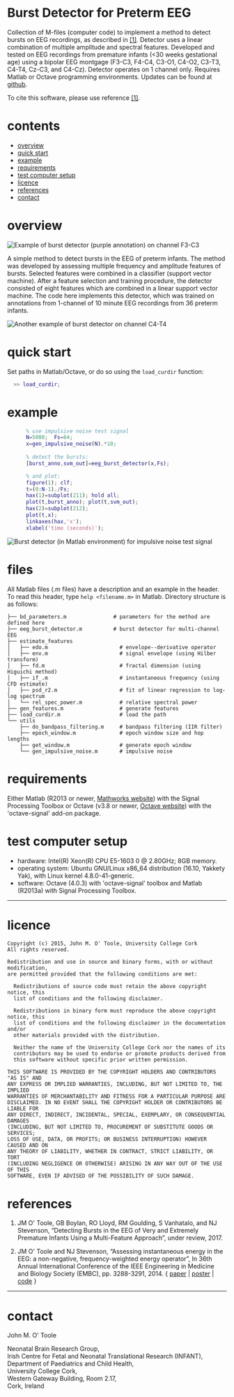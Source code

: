 Burst Detector for Preterm EEG
==============================

Collection of M-files (computer code) to implement a method to detect bursts on EEG
recordings, as described in [[1]](#references). Detector uses a linear combination of
multiple amplitude and spectral features.  Developed and tested on EEG recordings from
premature infants (<30 weeks gestational age) using a bipolar EEG montgage (F3-C3, F4-C4,
C3-O1, C4-O2, C3-T3, C4-T4, Cz-C3, and C4-Cz). Detector operates on 1 channel only.
Requires Matlab or Octave programming environments. Updates can be found
at [github](https://github.com/otoolej/burst_detector).

To cite this software, please use reference [[1]](#references).

# contents
* [overview](#overview)
* [quick start](#quick-start)
* [example](#example)
* [requirements](#requirements)
* [test computer setup](#test-computer-setup)
* [licence](#licence)
* [references](#references)
* [contact](#contact)


# overview

![Example of burst detector (purple annotation) on channel F3-C3](pics/detector_example_for_website.png)

A simple method to detect bursts in the EEG of preterm infants. The method was developed
by assessing multiple frequency and amplitude features of bursts. Selected features were combined in
a classifier (support vector machine). After a feature selection and training procedure,
the detector consisted of eight features which are combined in a linear support vector
machine. The code here implements this detector, which was trained on annotations from
1-channel of 10 minute EEG recordings from 36 preterm infants.

![Another example of burst detector on channel C4-T4](pics/detector_example_for_website_v2.png)


# quick start
Set paths in Matlab/Octave, or do so using the `load_curdir` function:
```matlab
  >> load_curdir;
```


# example
```matlab
      % use impulsive noise test signal
      N=5000;  Fs=64; 
      x=gen_impulsive_noise(N).*10;
      
	  % detect the bursts:
      [burst_anno,svm_out]=eeg_burst_detector(x,Fs);

      % and plot:
      figure(1); clf; 
      t=(0:N-1)./Fs;
      hax(1)=subplot(211); hold all;
      plot(t,burst_anno); plot(t,svm_out);
      hax(2)=subplot(212); 
      plot(t,x);
      linkaxes(hax,'x');
      xlabel('time (seconds)');
```

![Burst detector (in Matlab environment) for impulsive noise test signal](pics/burst_detector_impulsive_noise_example.png)

# files
All Matlab files (.m files) have a description and an example in the header. To read this
header, type `help <filename.m>` in Matlab.  Directory structure is as follows: 
```
├── bd_parameters.m               # parameters for the method are defined here
├── eeg_burst_detector.m          # burst detector for multi-channel EEG
├── estimate_features
│   ├── edo.m                       # envelope--derivative operator
│   ├── env.m                       # signal envelope (using Hilber transform)
│   ├── fd.m                        # fractal dimension (using Higuichi method)
│   ├── if_.m                       # instantaneous frequency (using CFD estimate)
│   ├── psd_r2.m                    # fit of linear regression to log-log spectrum
│   └── rel_spec_power.m            # relative spectral power
├── gen_features.m                  # generate features
├── load_curdir.m                   # load the path
└── utils
    ├── do_bandpass_filtering.m     # bandpass filtering (IIR filter)
    ├── epoch_window.m              # epoch window size and hop lengths
    ├── get_window.m                # generate epoch window
    └── gen_impulsive_noise.m       # impulsive noise
```


# requirements
Either Matlab (R2013 or
newer, [Mathworks website](http://www.mathworks.co.uk/products/matlab/)) with the Signal
Processing Toolbox or Octave (v3.8 or
newer, [Octave website](http://www.gnu.org/software/octave/index.html)) with the
'octave-signal' add-on package.



# test computer setup
- hardware:  Intel(R) Xeon(R) CPU E5-1603 0 @ 2.80GHz; 8GB memory.
- operating system: Ubuntu GNU/Linux x86_64 distribution (16.10, Yakkety Yak), with Linux
  kernel 4.8.0-41-generic.
- software: Octave (4.0.3) with 'octave-signal' toolbox and Matlab (R2013a) with Signal
  Processing Toolbox.

---

# licence

```
Copyright (c) 2015, John M. O' Toole, University College Cork
All rights reserved.

Redistribution and use in source and binary forms, with or without modification,
are permitted provided that the following conditions are met:

  Redistributions of source code must retain the above copyright notice, this
  list of conditions and the following disclaimer.

  Redistributions in binary form must reproduce the above copyright notice, this
  list of conditions and the following disclaimer in the documentation and/or
  other materials provided with the distribution.

  Neither the name of the University College Cork nor the names of its
  contributors may be used to endorse or promote products derived from
  this software without specific prior written permission.

THIS SOFTWARE IS PROVIDED BY THE COPYRIGHT HOLDERS AND CONTRIBUTORS "AS IS" AND
ANY EXPRESS OR IMPLIED WARRANTIES, INCLUDING, BUT NOT LIMITED TO, THE IMPLIED
WARRANTIES OF MERCHANTABILITY AND FITNESS FOR A PARTICULAR PURPOSE ARE
DISCLAIMED. IN NO EVENT SHALL THE COPYRIGHT HOLDER OR CONTRIBUTORS BE LIABLE FOR
ANY DIRECT, INDIRECT, INCIDENTAL, SPECIAL, EXEMPLARY, OR CONSEQUENTIAL DAMAGES
(INCLUDING, BUT NOT LIMITED TO, PROCUREMENT OF SUBSTITUTE GOODS OR SERVICES;
LOSS OF USE, DATA, OR PROFITS; OR BUSINESS INTERRUPTION) HOWEVER CAUSED AND ON
ANY THEORY OF LIABILITY, WHETHER IN CONTRACT, STRICT LIABILITY, OR TORT
(INCLUDING NEGLIGENCE OR OTHERWISE) ARISING IN ANY WAY OUT OF THE USE OF THIS
SOFTWARE, EVEN IF ADVISED OF THE POSSIBILITY OF SUCH DAMAGE.
```


# references

1. JM O' Toole, GB Boylan, RO Lloyd, RM Goulding, S Vanhatalo, and NJ Stevenson,
“Detecting Bursts in the EEG of Very and Extremely Premature Infants Using a Multi-Feature
Approach”, under review, 2017.


2. JM O' Toole and NJ Stevenson, “Assessing instantaneous energy in the EEG: a
non-negative, frequency-weighted energy operator”, In 36th Annual International Conference
of the IEEE Engineering in Medicine and Biology Society (EMBC), pp. 3288-3291, 2014. 
{ [paper](http://otoolej.github.io/pubs/PDFs/JMOToole_energy_EMBC14.pdf) |
  [poster](http://otoolej.github.io/pubs/PDFs/EMBC_poster_Aug2014_NLEO.pdf) |
  [code](http://otoolej.github.io/code/nleo/) }


---

# contact

John M. O' Toole

Neonatal Brain Research Group,  
Irish Centre for Fetal and Neonatal Translational Research (INFANT),  
Department of Paediatrics and Child Health,  
University College Cork,  
Western Gateway Building, Room 2.17,  
Cork, Ireland


